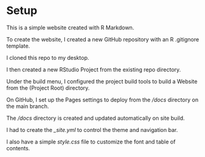 # Setup

This is a simple website created with R Markdown. 

To create the website, I created a new GitHub repository with an R .gitignore template. 

I cloned this repo to my desktop.

I then created a new RStudio Project from the existing repo directory. 

Under the build menu, I configured the project build tools to build a Website from the (Project Root) directory. 

On GitHub, I set up the Pages settings to deploy from the */docs* directory on the main branch.

The */docs* directory is created and updated automatically on site build. 

I had to create the *_site.yml* to control the theme and navigation bar. 

I also have a simple *style.css* file to customize the font and table of contents.
